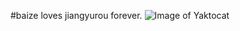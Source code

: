#baize loves jiangyurou forever.
![Image of Yaktocat](https://octodex.github.com/images/yaktocat.png)
